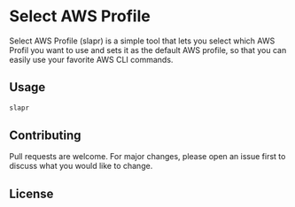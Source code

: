 # Select AWS Profile
Select AWS Profile (slapr) is a simple tool that lets you select which AWS Profil you want to use and sets it as the default AWS profile, so that you can easily use your favorite AWS CLI commands.

## Usage
```bash
slapr
```

## Contributing
Pull requests are welcome. For major changes, please open an issue first to discuss what you would like to change.

## License